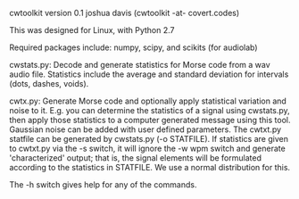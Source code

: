 
cwtoolkit version 0.1
joshua davis (cwtoolkit -at- covert.codes)

This was designed for Linux, with Python 2.7

Required packages include: numpy, scipy, and scikits (for audiolab)

cwstats.py: Decode and generate statistics for Morse code from a wav audio file.
			Statistics include the average and standard deviation for intervals
			(dots, dashes, voids).

cwtx.py:    Generate Morse code and optionally apply statistical variation and noise to it.
			E.g. you can determine the statistics of a signal using cwstats.py, then apply
			those statistics to a computer generated message using this tool.  Gaussian
			noise can be added with user defined parameters.  The cwtxt.py statfile can be
			generated by cwstats.py (-o STATFILE).  If statistics are given to cwtxt.py via
			the -s switch, it will ignore the -w wpm switch and generate 'characterized'
			output; that is, the signal elements will be formulated according to the
			statistics in STATFILE.  We use a normal distribution for this.


 The -h switch gives help for any of the commands.

